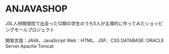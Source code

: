 # ANJAVASHOP
JSL人材開発院で出会った12期の学生のうち5人が主導的に作ってみたショッピングモールプロジェクト

開発言語：JAVA、JavaScript
Web：HTML、JSP、CSS
DATABASE: ORACLE
Server:Apache Tomcat
